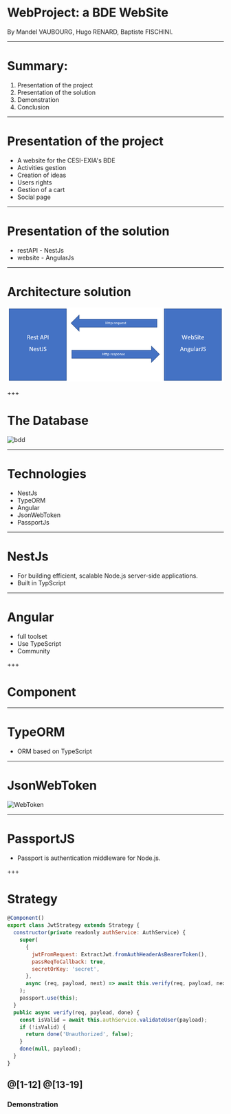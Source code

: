 # WebProject: a BDE WebSite

By Mandel VAUBOURG, Hugo RENARD, Baptiste FISCHINI.

---

# Summary:

1. Presentation of the project
2. Presentation of the solution
3. Demonstration
4. Conclusion

---
# Presentation of the project

* A website for the CESI-EXIA's BDE
* Activities gestion
* Creation of ideas
* Users rights
* Gestion of a cart
* Social page

---
# Presentation of the solution

* restAPI - NestJs
* website  - AngularJs
---

# Architecture solution

![restAPI](./gitpitch/globalmodel.png)

+++
# The Database

![bdd](https://user-images.githubusercontent.com/7594435/38731510-cbda2802-3f1a-11e8-8559-7d7b55edae17.png)

---
# Technologies

* NestJs
* TypeORM
* Angular
* JsonWebToken
* PassportJs

---

# NestJs

* For building efficient, scalable Node.js server-side applications.
* Built in TypScript



---
# Angular

* full toolset
* Use TypeScript
* Community

+++
# Component


---
# TypeORM

* ORM based on TypeScript

---
# JsonWebToken

![WebToken](http://www.ekino.com/wp-content/uploads/2015/08/parts.jpg)

---
# PassportJS

* Passport is authentication middleware for Node.js.

+++ 
# Strategy

```javascript
@Component()
export class JwtStrategy extends Strategy {
  constructor(private readonly authService: AuthService) {
    super(
      {
        jwtFromRequest: ExtractJwt.fromAuthHeaderAsBearerToken(),
        passReqToCallback: true,
        secretOrKey: 'secret',
      },
      async (req, payload, next) => await this.verify(req, payload, next),
    );
    passport.use(this);
  }
  public async verify(req, payload, done) {
    const isValid = await this.authService.validateUser(payload);
    if (!isValid) {
      return done('Unauthorized', false);
    }
    done(null, payload);
  }
}
```
@[1-12]
@[13-19]
---
### Demonstration
